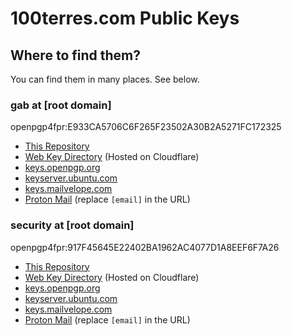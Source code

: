 # 100terres.com Public Keys

## Where to find them?

You can find them in many places. See below.

### gab at [root domain]

openpgp4fpr:E933CA5706C6F265F23502A30B2A5271FC172325

- [This Repository](keys/E933CA5706C6F265F23502A30B2A5271FC172325.asc)
- [Web Key Directory](https://openpgpkey.100terres.com/.well-known/openpgpkey/100terres.com/hu/egzrnrd9pdn9p1hdnhmbj76xr7iospm1) (Hosted on Cloudflare)
- [keys.openpgp.org](https://keys.openpgp.org/search?q=E933CA5706C6F265F23502A30B2A5271FC172325)
- [keyserver.ubuntu.com](https://keyserver.ubuntu.com/pks/lookup?search=E933CA5706C6F265F23502A30B2A5271FC172325&fingerprint=on&op=index)
- [keys.mailvelope.com](https://keys.mailvelope.com/pks/lookup?op=get&search=E933CA5706C6F265F23502A30B2A5271FC172325)
- [Proton Mail](https://mail-api.proton.me/pks/lookup?op=get&search=[email]) (replace `[email]` in the URL)

### security at [root domain]

openpgp4fpr:917F45645E22402BA1962AC4077D1A8EEF6F7A26

- [This Repository](keys/917F45645E22402BA1962AC4077D1A8EEF6F7A26.asc)
- [Web Key Directory](https://openpgpkey.100terres.com/.well-known/openpgpkey/100terres.com/hu/t5s8ztdbon8yzntexy6oz5y48etqsnbb) (Hosted on Cloudflare)
- [keys.openpgp.org](https://keys.openpgp.org/search?q=917F45645E22402BA1962AC4077D1A8EEF6F7A26)
- [keyserver.ubuntu.com](https://keyserver.ubuntu.com/pks/lookup?search=917F45645E22402BA1962AC4077D1A8EEF6F7A26&fingerprint=on&op=index)
- [keys.mailvelope.com](https://keys.mailvelope.com/pks/lookup?op=get&search=917F45645E22402BA1962AC4077D1A8EEF6F7A26)
- [Proton Mail](https://mail-api.proton.me/pks/lookup?op=get&search=[email]) (replace `[email]` in the URL)
